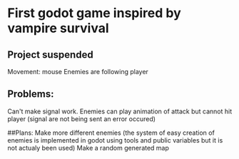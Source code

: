 # First godot game inspired by vampire survival

## Project suspended
Movement: mouse
Enemies are following player
## Problems:
Can't make signal work.
Enemies can play animation of attack but cannot hit player (signal are not being sent an error occured)

##Plans:
Make more different enemies (the system of easy creation of enemies is implemented in godot using tools and public variables but it is not actualy been used)
Make a random generated map
